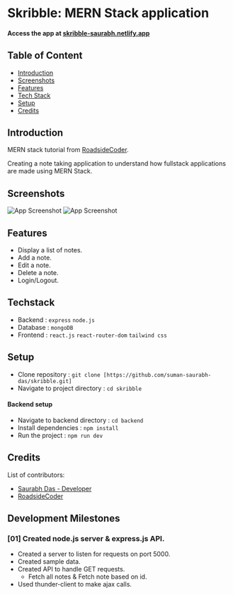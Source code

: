 # Skribble: MERN Stack application

#### Access the app at [skribble-saurabh.netlify.app](https://skribble-saurabh.netlify.app)

## Table of Content

- [Introduction](#introduction)
- [Screenshots](#screenshots)
- [Features](#features)
- [Tech Stack](#tech-stack)
- [Setup](#setup)
- [Credits](#credits)

## Introduction

MERN stack tutorial from [RoadsideCoder](https://youtube.com/playlist?list=PLKhlp2qtUcSYC7EffnHzD-Ws2xG-j3aYo&si=f2v3EgReOeJg5kNj).

Creating a note taking application to understand how fullstack applications are made using MERN Stack.

## Screenshots

![App Screenshot](https://drive.google.com/uc?export=view&id=[id])
![App Screenshot](https://drive.google.com/uc?export=view&id=[id])

## Features

- Display a list of notes.
- Add a note.
- Edit a note.
- Delete a note.
- Login/Logout.

## Techstack

- Backend : `express` `node.js`
- Database : `mongoDB`
- Frontend : `react.js` `react-router-dom` `tailwind css`

## Setup

- Clone repository : `git clone [https://github.com/suman-saurabh-das/skribble.git]`
- Navigate to project directory : `cd skribble`

#### Backend setup

- Navigate to backend directory : `cd backend`
- Install dependencies : `npm install`
- Run the project : `npm run dev`

## Credits

List of contributors:

- [Saurabh Das - Developer](dsumansaurabh@gmail.com)
- [RoadsideCoder](https://www.youtube.com/@RoadsideCoder)

## Development Milestones

### [01] Created node.js server & express.js API.

- Created a server to listen for requests on port 5000.
- Created sample data.
- Created API to handle GET requests.
  - Fetch all notes & Fetch note based on id.
- Used thunder-client to make ajax calls.